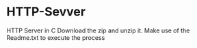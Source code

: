 # HTTP-Sevver
HTTP Server in C
Download the zip and unzip it. 
Make use of the Readme.txt to execute the process
